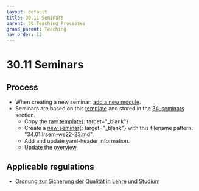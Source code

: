 ```yaml
---
layout: default
title: 30.11 Seminars
parent: 30 Teaching Processes
grand_parent: Teaching
nav_order: 12
---
```


# 30.11 Seminars

## Process

- When creating a new seminar: [add a new module](30.09.new_modules.html).
- Seminars are based on this [template](30.11.seminar_template.html) and stored in the [34-seminars](../34_seminars/) section.
  - Copy the [raw template](https://raw.githubusercontent.com/digital-work-lab/handbook/main/docs/teaching/30_processes/30.11.seminar_template.md){: target="_blank"}
  - Create a [new seminar](https://github.com/digital-work-lab/handbook/new/main/docs/teaching/34_seminars){: target="_blank"} with this filename pattern: "34.01.lrsem-ws22-23.md".
  - Add and update yaml-header information.
  - Update the [overview](30.02.courses.html).

## Applicable regulations

- [Ordnung zur Sicherung der Qualität in Lehre und Studium](https://www.uni-bamberg.de/fileadmin/www.abt-studium/Rechtsvorschriften/1Organisation/Evaluation%20Lehre%20Studium/O-Sicherung-Qualitaet-Lehre-Studium-1.pdf)

